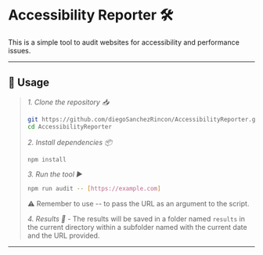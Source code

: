 # Accessibility Reporter 🛠️

This is a simple tool to audit websites for accessibility and performance issues.

---

## 🚀 Usage

> *1. Clone the repository 📥*
> ```bash
> git https://github.com/diegoSanchezRincon/AccessibilityReporter.git
> cd AccessibilityReporter
> ```
> 
> *2. Install dependencies 📦*
> ```bash
> npm install
> ```
> 
> *3. Run the tool ▶️*
> ```bash
> npm run audit -- [https://example.com]
> ```
> ⚠️ Remember to use -- to pass the URL as an argument to the script.
> 
> *4. Results 📁* - The results will be saved in a folder named `results` in the current directory within a subfolder named with the current date and the URL provided.

---
